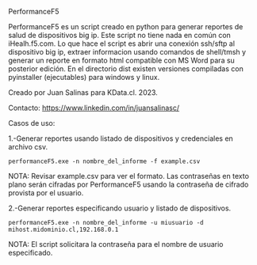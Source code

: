 PerformanceF5

PerformanceF5 es un script creado en python para generar reportes de salud de dispositivos big ip.
Este script no tiene nada en común con iHealh.f5.com.
Lo que hace el script es abrir una conexión ssh/sftp al dispositivo big ip, extraer informacion usando comandos de shell/tmsh y generar un reporte en formato html compatible con MS Word para su posterior edición. 
En el directorio dist existen versiones compiladas con pyinstaller (ejecutables)  para windows y linux.

Creado por Juan Salinas para KData.cl. 2023.

Contacto: https://www.linkedin.com/in/juansalinasc/

Casos de uso:

1.-Generar reportes usando listado de dispositivos y credenciales en archivo csv.

    performanceF5.exe -n nombre_del_informe -f example.csv

NOTA: Revisar example.csv para ver el formato. 
Las contraseñas en texto plano serán cifradas por PerformanceF5 usando la contraseña de cifrado provista por el usuario.

2.-Generar reportes especificando  usuario y listado de dispositivos.

    performanceF5.exe -n nombre_del_informe -u miusuario -d mihost.midominio.cl,192.168.0.1

NOTA: El script solicitara la contraseña para el nombre de usuario especificado.
